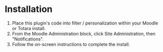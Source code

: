 # Installation
1. Place this plugin's code into filter / personalization  within your Moodle or Totara install.
2. From the Moodle Administration block, click Site Administration, then "Notifications".
3. Follow the on-screen instructions to complete the install.
